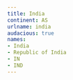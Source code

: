 ```yaml
---
title: India
continent: AS
urlname: india
audacious: true
names:
- India
- Republic of India
- IN
- IND
---
```


